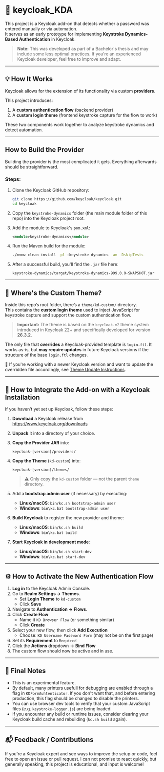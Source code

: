 # 🔐 keycloak_KDA

This project is a Keycloak add-on that detects whether a password was entered manually or via automation.  
It serves as an early prototype for implementing **Keystroke Dynamics-Based Authentication** in Keycloak.

> **Note:** This was developed as part of a Bachelor's thesis and may include some less optimal practices. If you're an experienced Keycloak developer, feel free to improve and adapt.

---

## 💡 How It Works

Keycloak allows for the extension of its functionality via custom **providers**.

This project introduces:
1. A **custom authentication flow** (backend provider)
2. A **custom login theme** (frontend keystroke capture for the flow to work)

These two components work together to analyze keystroke dynamics and detect automation.

---

## How to Build the Provider
Building the provider is the most complicated it gets. Everything afterwards should be straightforward.

### Steps:

1. Clone the Keycloak GitHub repository:
   ```bash
   git clone https://github.com/keycloak/keycloak.git
   cd keycloak
   ```

2. Copy the `keystroke-dynamics` folder (the main module folder of this repo) into the Keycloak project root.

3. Add the module to Keycloak's `pom.xml`:
   ```xml
   <module>keystroke-dynamics</module>
   ```

4. Run the Maven build for the module:
   ```bash
   ./mvnw clean install -pl :keystroke-dynamics -am -DskipTests
   ```

5. After a successful build, you'll find the `.jar` file here:
   ```
   keystroke-dynamics/target/keystroke-dynamics-999.0.0-SNAPSHOT.jar
   ```

---

## 🎨 Where's the Custom Theme?

Inside this repo’s root folder, there’s a `theme/kd-custom/` directory.  
This contains the **custom login theme** used to inject JavaScript for keystroke capture and support the custom authentication flow.

> **Important:** The theme is based on the `keycloak.v2` theme system introduced in Keycloak 22+ and specifically developed for version **26.3.2**.

The only file that **overrides** a Keycloak-provided template is `login.ftl`. It works as-is, but **may require updates** in future Keycloak versions if the structure of the base `login.ftl` changes.

🔧 If you're working with a newer Keycloak version and want to update the overridden file accordingly, see [Theme Update Instructions](THEME_OVERRIDES.md).


---

## 🧩 How to Integrate the Add-on with a Keycloak Installation

If you haven’t yet set up Keycloak, follow these steps:

1. **Download** a Keycloak release from  
   https://www.keycloak.org/downloads

2. **Unpack** it into a directory of your choice.

3. **Copy the Provider JAR** into:
   ```
   keycloak-[version]/providers/
   ```

4. **Copy the Theme** (`kd-custom`) into:
   ```
   keycloak-[version]/themes/
   ```
   > ⚠️ Only copy the `kd-custom` folder — not the parent `theme` directory.

5. Add a **bootstrap admin user** (if necessary) by executing: 
    - **Linux/macOS**: `bin/kc.sh bootstrap-admin user`
    - **Windows**: `bin\kc.bat bootstrap-admin user`

6. **Build Keycloak** to register the new provider and theme:
   - **Linux/macOS**: `bin/kc.sh build`
   - **Windows**: `bin\kc.bat build`

7. **Start Keycloak in development mode**:
   - **Linux/macOS**: `bin/kc.sh start-dev`
   - **Windows**: `bin\kc.bat start-dev`

---

## ⚙️ How to Activate the New Authentication Flow

1. **Log in** to the Keycloak Admin Console.
2. Go to **Realm Settings → Themes**.
   - Set **Login Theme** to `kd-custom`
   - Click **Save**
3. Navigate to **Authentication → Flows**.
4. Click **Create Flow**
   - Name it `KD Browser Flow` (or something similar)
   - Click **Create**
5. Select your new flow, then click **Add Execution**
   - Choose: `KD Username Password Form` (may not be on the first page)
6. Set its **Requirement** to `Required`
7. Click the **Actions** dropdown → **Bind Flow**
8. The custom flow should now be active and in use.

---

## 🧪 Final Notes

- This is an experimental feature.
- By default, many printers usefull for debugging are enabled through a flag in `KDFormAuhtenticator`. If you don't want that, and before entering production, this flag should be changed to disable the printers.
- You can use browser dev tools to verify that your custom JavaScript files (e.g. `keystroke-logger.js`) are being loaded.
- If you encounter any build or runtime issues, consider clearing your Keycloak build cache and rebuilding (`kc.sh build` again).

---

## 📬 Feedback / Contributions

If you're a Keycloak expert and see ways to improve the setup or code, feel free to open an issue or pull request. I can not promise to react quickly, but generally speaking, this project is educational, and input is welcome!
